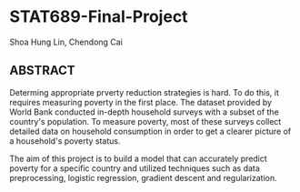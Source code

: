# STAT689-Final-Project
Shoa Hung Lin, Chendong Cai

## ABSTRACT
Determing appropriate prverty reduction strategies is hard. To do this, it requires measuring poverty in the first place.
The dataset provided by World Bank conducted in-depth household surveys with a subset of the country's population. To measure poverty, most of these surveys collect detailed data on household consumption in order to get a clearer picture of a household's poverty status.

The aim of this project is to build a model that can accurately predict poverty for a specific country and utilized techniques such as data preprocessing, logistic regression, gradient descent and regularization.  
 
